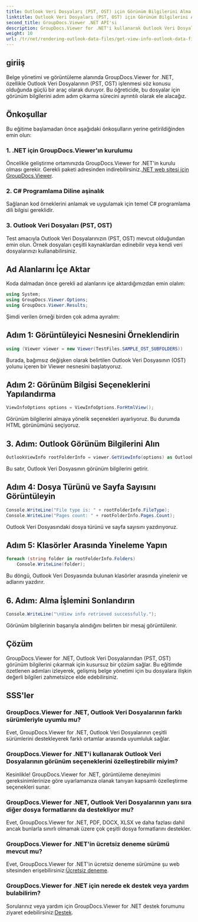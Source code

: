 ```yaml
---
title: Outlook Veri Dosyaları (PST, OST) için Görünüm Bilgilerini Alma
linktitle: Outlook Veri Dosyaları (PST, OST) için Görünüm Bilgilerini Alma
second_title: GroupDocs.Viewer .NET API'si
description: GroupDocs.Viewer for .NET'i kullanarak Outlook Veri Dosyalarından (PST, OST) görünüm bilgilerinin nasıl çıkarılacağını keşfedin. Belge yönetimi yeteneklerinizi zahmetsizce geliştirin.
weight: 10
url: /tr/net/rendering-outlook-data-files/get-view-info-outlook-data-file/
---
```

## giriiş
Belge yönetimi ve görüntüleme alanında GroupDocs.Viewer for .NET, özellikle Outlook Veri Dosyalarının (PST, OST) işlenmesi söz konusu olduğunda güçlü bir araç olarak duruyor. Bu öğreticide, bu dosyalar için görünüm bilgilerini adım adım çıkarma sürecini ayrıntılı olarak ele alacağız.
## Önkoşullar
Bu eğitime başlamadan önce aşağıdaki önkoşulların yerine getirildiğinden emin olun:
### 1. .NET için GroupDocs.Viewer'ın kurulumu
 Öncelikle geliştirme ortamınızda GroupDocs.Viewer for .NET'in kurulu olması gerekir. Gerekli paketi adresinden indirebilirsiniz.[.NET web sitesi için GroupDocs.Viewer](https://releases.groupdocs.com/viewer/net/).
### 2. C# Programlama Diline aşinalık
Sağlanan kod örneklerini anlamak ve uygulamak için temel C# programlama dili bilgisi gereklidir.
### 3. Outlook Veri Dosyaları (PST, OST)
Test amacıyla Outlook Veri Dosyalarınızın (PST, OST) mevcut olduğundan emin olun. Örnek dosyaları çeşitli kaynaklardan edinebilir veya kendi veri dosyalarınızı kullanabilirsiniz.

## Ad Alanlarını İçe Aktar
Koda dalmadan önce gerekli ad alanlarını içe aktardığımızdan emin olalım:
```csharp
using System;
using GroupDocs.Viewer.Options;
using GroupDocs.Viewer.Results;
```

Şimdi verilen örneği birden çok adıma ayıralım:
## Adım 1: Görüntüleyici Nesnesini Örneklendirin
```csharp
using (Viewer viewer = new Viewer(TestFiles.SAMPLE_OST_SUBFOLDERS))
```
Burada, bağımsız değişken olarak belirtilen Outlook Veri Dosyasının (OST) yolunu içeren bir Viewer nesnesini başlatıyoruz.
## Adım 2: Görünüm Bilgisi Seçeneklerini Yapılandırma
```csharp
ViewInfoOptions options = ViewInfoOptions.ForHtmlView();
```
Görünüm bilgilerini almaya yönelik seçenekleri ayarlıyoruz. Bu durumda HTML görünümünü seçiyoruz.
## 3. Adım: Outlook Görünüm Bilgilerini Alın
```csharp
OutlookViewInfo rootFolderInfo = viewer.GetViewInfo(options) as OutlookViewInfo;
```
Bu satır, Outlook Veri Dosyasının görünüm bilgilerini getirir.
## Adım 4: Dosya Türünü ve Sayfa Sayısını Görüntüleyin
```csharp
Console.WriteLine("File type is: " + rootFolderInfo.FileType);
Console.WriteLine("Pages count: " + rootFolderInfo.Pages.Count);
```
Outlook Veri Dosyasındaki dosya türünü ve sayfa sayısını yazdırıyoruz.
## Adım 5: Klasörler Arasında Yineleme Yapın
```csharp
foreach (string folder in rootFolderInfo.Folders)
    Console.WriteLine(folder);
```
Bu döngü, Outlook Veri Dosyasında bulunan klasörler arasında yinelenir ve adlarını yazdırır.
## 6. Adım: Alma İşlemini Sonlandırın
```csharp
Console.WriteLine("\nView info retrieved successfully.");
```
Görünüm bilgilerinin başarıyla alındığını belirten bir mesaj görüntülenir.

## Çözüm
GroupDocs.Viewer for .NET, Outlook Veri Dosyalarından (PST, OST) görünüm bilgilerini çıkarmak için kusursuz bir çözüm sağlar. Bu eğitimde özetlenen adımları izleyerek, gelişmiş belge yönetimi için bu dosyalara ilişkin değerli bilgileri zahmetsizce elde edebilirsiniz.
## SSS'ler
### GroupDocs.Viewer for .NET, Outlook Veri Dosyalarının farklı sürümleriyle uyumlu mu?
Evet, GroupDocs.Viewer for .NET, Outlook Veri Dosyalarının çeşitli sürümlerini destekleyerek farklı ortamlar arasında uyumluluk sağlar.
### GroupDocs.Viewer for .NET'i kullanarak Outlook Veri Dosyalarının görünüm seçeneklerini özelleştirebilir miyim?
Kesinlikle! GroupDocs.Viewer for .NET, görüntüleme deneyimini gereksinimlerinize göre uyarlamanıza olanak tanıyan kapsamlı özelleştirme seçenekleri sunar.
### GroupDocs.Viewer for .NET, Outlook Veri Dosyalarının yanı sıra diğer dosya formatlarını da destekliyor mu?
Evet, GroupDocs.Viewer for .NET, PDF, DOCX, XLSX ve daha fazlası dahil ancak bunlarla sınırlı olmamak üzere çok çeşitli dosya formatlarını destekler.
### GroupDocs.Viewer for .NET'in ücretsiz deneme sürümü mevcut mu?
 Evet, GroupDocs.Viewer for .NET'in ücretsiz deneme sürümüne şu web sitesinden erişebilirsiniz:[Ücretsiz deneme](https://releases.groupdocs.com/).
### GroupDocs.Viewer for .NET için nerede ek destek veya yardım bulabilirim?
 Sorularınız veya yardım için GroupDocs.Viewer for .NET destek forumunu ziyaret edebilirsiniz:[Destek](https://forum.groupdocs.com/c/viewer/9).